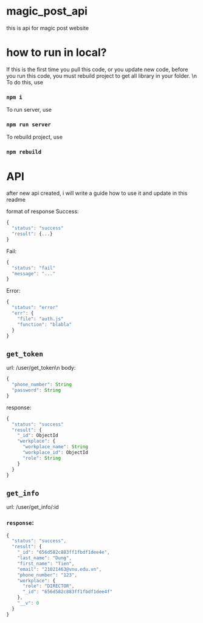 # magic_post_api

this is api for magic post website

# how to run in local?

If this is the first time you pull this code, or you update new code, before you run this code, you must rebuild project to get all library in your folder. \n
To do this, use

### `npm i`

To run server, use

### `npm run server`

To rebuild project, use

### `npm rebuild`

# API

after new api created, i will write a guide how to use it and update in this readme

format of response
Success:

```javascript
{
  "status": "success"
  "result": {...}
}
```

Fail:

```javascript
{
  "status": "fail"
  "message": "..."
}
```

Error:

```javascript
{
  "status": "error"
  "err": {
    "file": "auth.js"
    "function": "blabla"
  }
}
```

## `get_token`

url: /user/get_token\n
body:

```javascript
{
  "phone_number": String
  "password": String
}
```

response:

```javascript
{
  "status": "success"
  "result": {
    "_id": ObjectId
    "workplace": {
      "workplace_name": String
      "workplace_id": ObjectId
      "role": String
    }
  }
}
```

## `get_info`

url: /user/get_info/:id

### `response`:

```javascript
{
  "status": "success",
  "result": {
    "_id": "656d582c883ff1fbdf1dee4e",
    "last_name": "Dung",
    "first_name": "Tien",
    "email": "21021463@vnu.edu.vn",
    "phone_number": "123",
    "workplace": {
      "role": "DIRECTOR",
      "_id": "656d582c883ff1fbdf1dee4f"
    },
    "__v": 0
  }
}
```
